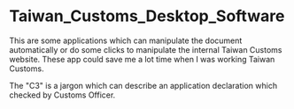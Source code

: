 # Taiwan_Customs_Desktop_Software

This are some applications which can manipulate the document automatically or do some clicks to manipulate the internal Taiwan Customs website. These app could save me a lot time when I was working Taiwan Customs.

The "C3" is a jargon which can describe an application declaration which checked by Customs Officer.
